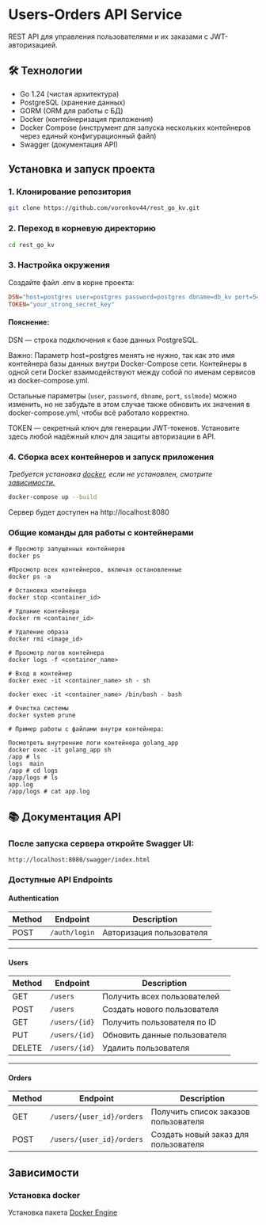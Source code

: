 # Users-Orders API Service
REST API для управления пользователями и их заказами с JWT-авторизацией.

## 🛠 Технологии
- Go 1.24 (чистая архитектура)
- PostgreSQL (хранение данных)
- GORM (ORM для работы с БД)
- Docker (контейнеризация приложения)
- Docker Compose (инструмент для запуска нескольких контейнеров через единый конфигурационный файл)
- Swagger (документация API)

## Установка и запуск проекта

### 1. Клонирование репозитория
```bash
git clone https://github.com/voronkov44/rest_go_kv.git
```
### 2. Переход в корневую директорию 
```bash
cd rest_go_kv
```

### 3. Настройка окружения 

Создайте файл .env в корне проекта:

```ini
DSN="host=postgres user=postgres password=postgres dbname=db_kv port=5432 sslmode=disable"
TOKEN="your_strong_secret_key"
```
#### Пояснение:
DSN — строка подключения к базе данных PostgreSQL.

Важно:
Параметр host=postgres менять не нужно, так как это имя контейнера базы данных внутри Docker-Compose сети.
Контейнеры в одной сети Docker взаимодействуют между собой по именам сервисов из docker-compose.yml.

Остальные параметры (`user`, `password`, `dbname`, `port`, `sslmode`) можно изменить, но не забудьте в этом случае также обновить их значения в docker-compose.yml, чтобы всё работало корректно.

TOKEN — секретный ключ для генерации JWT-токенов.
Установите здесь любой надёжный ключ для защиты авторизации в API.

### 4. Сборка всех контейнеров и запуск приложения
*Требуется установка [docker](https://www.docker.com/products/docker-desktop/), если не установлен, смотрите [зависимости.](https://github.com/voronkov44/rest_go_kv?tab=readme-ov-file#%D1%83%D1%81%D1%82%D0%B0%D0%BD%D0%BE%D0%B2%D0%BA%D0%B0-docker)*
```bash
docker-compose up --build
```

Сервер будет доступен на http://localhost:8080

### Общие команды для работы с контейнерами

```
# Просмотр запущенных контейнеров
docker ps

#Просмотр всех контейнеров, включая остановленные
docker ps -a

# Остановка контейнера
docker stop <container_id>

# Удлание контейнера
docker rm <container_id>

# Удаление образа
docker rmi <image_id>

# Просмотр логов контейнера
docker logs -f <container_name>

# Вход в контейнер
docker exec -it <container_name> sh - sh

docker exec -it <container_name> /bin/bash - bash

# Очистка системы
docker system prune

# Пример работы с файлами внутри контейнера:

Посмотреть внутренние логи контейнера golang_app
docker exec -it golang_app sh
/app # ls
logs  main
/app # cd logs
/app/logs # ls
app.log
/app/logs # cat app.log
```

## 📚 Документация API

### После запуска сервера откройте Swagger UI:

```
http://localhost:8080/swagger/index.html
```

### Доступные API Endpoints

#### Authentication

| Method | Endpoint       | Description               | 
|--------|----------------|---------------------------|
| POST   | `/auth/login`  | Авторизация пользователя  |

---

#### Users

| Method | Endpoint       | Description                       |
|--------|----------------|-----------------------------------|
| GET    | `/users`       | Получить всех пользователей       |
| POST   | `/users`       | Создать нового пользователя       |
| GET    | `/users/{id}`  | Получить пользователя по ID       |
| PUT    | `/users/{id}`  | Обновить данные пользователя      |
| DELETE | `/users/{id}`  | Удалить пользователя              |

---

#### Orders

| Method | Endpoint                   | Description                               |
|--------|----------------------------|-------------------------------------------|
| GET    | `/users/{user_id}/orders`  | Получить список заказов пользователя      |
| POST   | `/users/{user_id}/orders`  | Создать новый заказ для пользователя      |

## Зависимости
### Установка docker
Установка пакета [Docker Engine](https://docs.docker.com/engine/install/)

